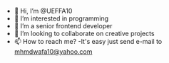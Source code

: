 - 👋 Hi, I’m @UEFFA10
- 👀 I’m interested in programming
- 🌱 I’m a senior frontend developer
- 💞️ I’m looking to collaborate on creative projects
- 📫 How to reach me? -It's easy just send e-mail to mhmdwafa10@yahoo.com
<!---
UEFFA10/UEFFA10 is a ✨ special ✨ repository because its `README.md` (this file) appears on your GitHub profile.
You can click the Preview link to take a look at your changes.
--->
